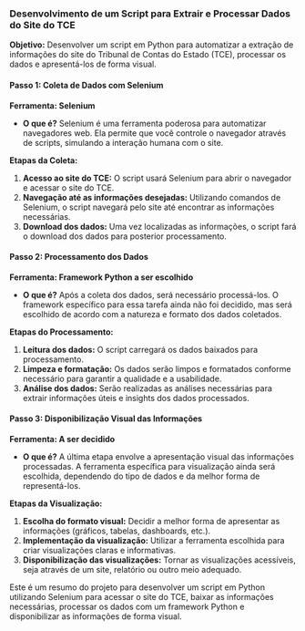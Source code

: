 ### Desenvolvimento de um Script para Extrair e Processar Dados do Site do TCE

**Objetivo:**
Desenvolver um script em Python para automatizar a extração de informações do site do Tribunal de Contas do Estado (TCE), processar os dados e apresentá-los de forma visual.

#### Passo 1: Coleta de Dados com Selenium

**Ferramenta: Selenium**
- **O que é?** Selenium é uma ferramenta poderosa para automatizar navegadores web. Ela permite que você controle o navegador através de scripts, simulando a interação humana com o site.

**Etapas da Coleta:**
1. **Acesso ao site do TCE:** O script usará Selenium para abrir o navegador e acessar o site do TCE.
2. **Navegação até as informações desejadas:** Utilizando comandos de Selenium, o script navegará pelo site até encontrar as informações necessárias.
3. **Download dos dados:** Uma vez localizadas as informações, o script fará o download dos dados para posterior processamento.

#### Passo 2: Processamento dos Dados

**Ferramenta: Framework Python a ser escolhido**
- **O que é?** Após a coleta dos dados, será necessário processá-los. O framework específico para essa tarefa ainda não foi decidido, mas será escolhido de acordo com a natureza e formato dos dados coletados.

**Etapas do Processamento:**
1. **Leitura dos dados:** O script carregará os dados baixados para processamento.
2. **Limpeza e formatação:** Os dados serão limpos e formatados conforme necessário para garantir a qualidade e a usabilidade.
3. **Análise dos dados:** Serão realizadas as análises necessárias para extrair informações úteis e insights dos dados processados.

#### Passo 3: Disponibilização Visual das Informações

**Ferramenta: A ser decidido**
- **O que é?** A última etapa envolve a apresentação visual das informações processadas. A ferramenta específica para visualização ainda será escolhida, dependendo do tipo de dados e da melhor forma de representá-los.

**Etapas da Visualização:**
1. **Escolha do formato visual:** Decidir a melhor forma de apresentar as informações (gráficos, tabelas, dashboards, etc.).
2. **Implementação da visualização:** Utilizar a ferramenta escolhida para criar visualizações claras e informativas.
3. **Disponibilização das visualizações:** Tornar as visualizações acessíveis, seja através de um site, relatório ou outro meio adequado.

Este é um resumo do projeto para desenvolver um script em Python utilizando Selenium para acessar o site do TCE, baixar as informações necessárias, processar os dados com um framework Python e disponibilizar as informações de forma visual.
